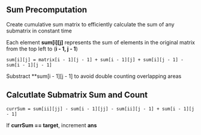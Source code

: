 ## Sum Precomputation

Create cumulative sum matrix to efficiently calculate the sum of any submatrix in constant time

Each element **sum[i][j]** represents the sum of elements in the original matrix from the top left to (**i - 1, j - 1**)


```
sum[i][j] = matrix[i - 1][j - 1] + sum[i - 1][j] + sum[i][j - 1] - sum[i - 1][j - 1]
```

Substract **sum[i - 1][j - 1] to avoid double counting overlapping areas

## Calcutlate Submatrix Sum and Count


```
currSum = sum[ii][jj] - sum[i - 1][jj] - sum[ii][j - 1] + sum[i - 1][j - 1]
```

If **currSum == target**, increment **ans**